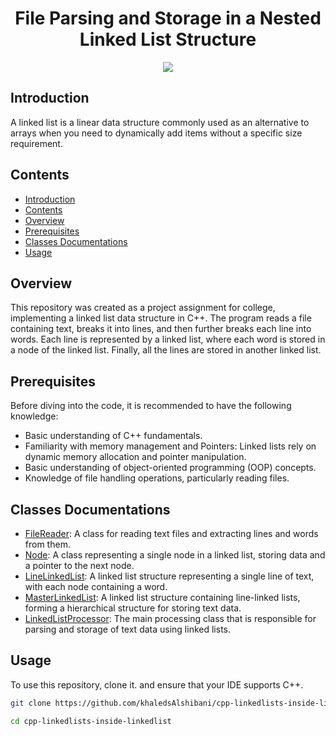 <div align="center">
    <h1>File Parsing and Storage in a Nested Linked List Structure</h1>
    <img src="https://iili.io/JMf2vqX.png">
</div>

## Introduction
A linked list is a linear data structure commonly used as an alternative to arrays when you need to dynamically add items without a specific size requirement.

## Contents

- [Introduction](#introduction)
- [Contents](#contents)
- [Overview](#overview)
- [Prerequisites](#prerequisites)
- [Classes Documentations](#classes-documentations)
- [Usage](#usage)

## Overview
This repository was created as a project assignment for college, implementing a linked list data structure in C++. The program reads a file containing text, breaks it into lines, and then further breaks each line into words. Each line is represented by a linked list, where each word is stored in a node of the linked list. Finally, all the lines are stored in another linked list.

## Prerequisites
Before diving into the code, it is recommended to have the following knowledge:
- Basic understanding of C++ fundamentals.
- Familiarity with memory management and Pointers: Linked lists rely on dynamic memory allocation and pointer manipulation.
- Basic understanding of object-oriented programming (OOP) concepts.
- Knowledge of file handling operations, particularly reading files.

## Classes Documentations
- [FileReader](src/include/FileReader/README.md): A class for reading text files and extracting lines and words from them.
- [Node](src/include/Node/README.md): A class representing a single node in a linked list, storing data and a pointer to the next node.
- [LineLinkedList](src/include/LineLinkedList/README.md): A linked list structure representing a single line of text, with each node containing a word.
- [MasterLinkedList](src/include/MasterLinkedList/README.md): A linked list structure containing line-linked lists, forming a hierarchical structure for storing text data.
- [LinkedListProcessor](src/include/LinkedListProcessor/README.md): The main processing class that is responsible for parsing and storage of text data using linked lists.

## Usage
To use this repository, clone it. and ensure that your IDE supports C++.
```bash
git clone https://github.com/khaledsAlshibani/cpp-linkedlists-inside-linkedlist.git

cd cpp-linkedlists-inside-linkedlist
```